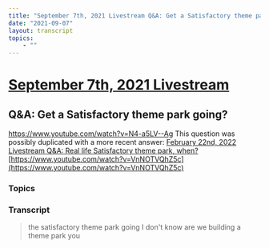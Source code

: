 ```yaml
---
title: "September 7th, 2021 Livestream Q&A: Get a Satisfactory theme park going?"
date: "2021-09-07"
layout: transcript
topics:
    - ""
---
```

# [September 7th, 2021 Livestream](../2021-09-07.md)
## Q&A: Get a Satisfactory theme park going?
https://www.youtube.com/watch?v=N4-a5LV--Ag
This question was possibly duplicated with a more recent answer: [February 22nd, 2022 Livestream Q&A: Real life Satisfactory theme park, when?](./yt-VnNOTVQhZ5c.md) [https://www.youtube.com/watch?v=VnNOTVQhZ5c](https://www.youtube.com/watch?v=VnNOTVQhZ5c)


### Topics


### Transcript

> the satisfactory theme park going I don't know are we building a theme park you
